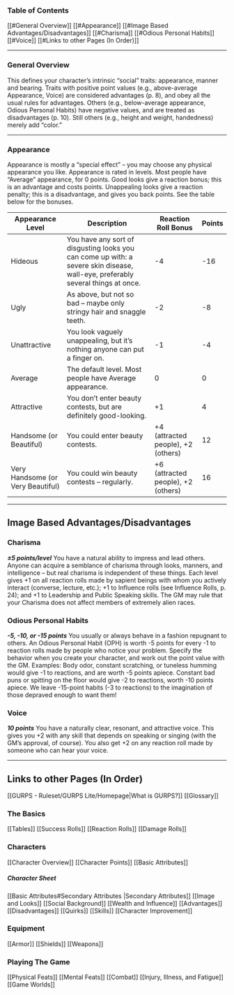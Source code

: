### Table of Contents
[[#General Overview]]
[[#Appearance]]
[[#Image Based Advantages/Disadvantages]]
[[#Charisma]]
[[#Odious Personal Habits]]
[[#Voice]]
[[#Links to other Pages (In Order)]]

---
### General Overview
This defines your character’s intrinsic “social” traits: appearance, manner and bearing. Traits with positive point values (e.g., above-average Appearance, Voice) are considered advantages (p. 8), and obey all the usual rules for advantages. Others (e.g., below-average appearance, Odious Personal Habits) have negative values, and are treated as disadvantages (p. 10). Still others (e.g., height and weight, handedness) merely add “color.”

---
### Appearance
Appearance is mostly a “special effect” – you may choose any physical appearance you like. Appearance is rated in levels. Most people have “Average” appearance, for 0 points. Good looks give a reaction bonus; this is an advantage and costs points. Unappealing looks give a reaction penalty; this is a disadvantage, and gives you back points. See the table below for the bonuses.

| Appearance Level                  | Description                                                                                                                     | Reaction Roll Bonus                | Points |
| --------------------------------- | ------------------------------------------------------------------------------------------------------------------------------- | ---------------------------------- | ------ |
| Hideous                           | You have any sort of disgusting looks you can come up with: a severe skin disease, wall-eye, preferably several things at once. | -4                                 | -16    |
| Ugly                              | As above, but not so bad – maybe only stringy hair and snaggle teeth.                                                           | -2                                 | -8     |
| Unattractive                      | You look vaguely unappealing, but it’s nothing anyone can put a finger on.                                                      | -1                                 | -4     |
| Average                           | The default level. Most people have Average appearance.                                                                         | 0                                  | 0      |
| Attractive                        | You don’t enter beauty contests, but are definitely good-looking.                                                               | +1                                 | 4      |
| Handsome (or Beautiful)           | You could enter beauty contests.                                                                                                | +4 (attracted people), +2 (others) | 12     |
| Very Handsome (or Very Beautiful) | You could win beauty contests – regularly.                                                                                      | +6 (attracted people), +2 (others) | 16     |

---
## Image Based Advantages/Disadvantages
### Charisma
***±5 points/level***
You have a natural ability to impress and lead others. Anyone can acquire a semblance of charisma through looks, manners, and intelligence – but real charisma is independent of these things. Each level gives +1 on all reaction rolls made by sapient beings with whom you actively interact (converse, lecture, etc.); +1 to Influence rolls (see Influence Rolls, p. 24); and +1 to Leadership and Public Speaking skills. The GM may rule that your Charisma does not affect members of extremely alien races.

### Odious Personal Habits
***-5, -10, or -15 points***
You usually or always behave in a fashion repugnant to others. An Odious Personal Habit (OPH) is worth -5 points for every -1 to reaction rolls made by people who notice your problem. Specify the behavior when you create your character, and work out the point value with the GM. Examples: Body odor, constant scratching, or tuneless humming would give -1 to reactions, and are worth -5 points apiece. Constant bad puns or spitting on the floor would give -2 to reactions, worth -10 points apiece. We leave -15-point habits (-3 to reactions) to the imagination of those depraved enough to want them!
### Voice
***10 points***
You have a naturally clear, resonant, and attractive voice. This gives you +2 with any skill that depends on speaking or singing (with the GM’s approval, of course). You also get +2 on any reaction roll made by someone who can hear your voice.

---

## Links to other Pages (In Order)

[[GURPS - Ruleset/GURPS Lite/Homepage|What is GURPS?]]
[[Glossary]]
### The Basics
[[Tables]]
[[Success Rolls]]
[[Reaction Rolls]]
[[Damage Rolls]]

### Characters

[[Character Overview]]
[[Character Points]]
[[Basic Attributes]]
##### Character Sheet

[[Basic Attributes#Secondary Attributes |Secondary Attributes]]
[[Image and Looks]]
[[Social Background]]
[[Wealth and Influence]]
[[Advantages]]
[[Disadvantages]]
[[Quirks]]
[[Skills]]
[[Character Improvement]]

### Equipment

[[Armor]]
[[Shields]]
[[Weapons]]
### Playing The Game
[[Physical Feats]]
[[Mental Feats]]
[[Combat]]
[[Injury, Illness, and Fatigue]]
[[Game Worlds]]